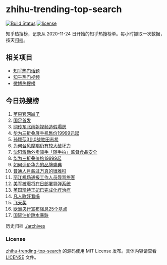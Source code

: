 # zhihu-trending-top-search

[![Build Status](https://github.com/justjavac/zhihu-trending-top-search/workflows/ci/badge.svg?branch=main)](https://github.com/justjavac/zhihu-trending-top-search/actions)
[![license](https://img.shields.io/github/license/justjavac/zhihu-trending-top-search)](https://github.com/justjavac/zhihu-trending-top-search/blob/main/LICENSE)

知乎热搜榜，记录从 2020-11-24
日开始的知乎热搜榜单。每小时抓取一次数据，按天[归档](./archives)。

## 相关项目

- [知乎热门话题](https://github.com/justjavac/zhihu-trending-hot-questions)
- [知乎热门视频](https://github.com/justjavac/zhihu-trending-hot-video)
- [微博热搜榜](https://github.com/justjavac/weibo-trending-hot-search)

## 今日热搜榜

<!-- BEGIN -->
<!-- 最后更新时间 Sat Sep 14 2024 20:26:43 GMT+0800 (China Standard Time) -->

1. [苹果官网崩了](https://www.zhihu.com/search?q=苹果官网崩了)
1. [国足首发](https://www.zhihu.com/search?q=国足首发)
1. [网传东北雨姐视频造假塌房](https://www.zhihu.com/search?q=网传东北雨姐视频造假塌房)
1. [华为三折叠屏手机售价19999元起](https://www.zhihu.com/search?q=华为三折叠屏手机售价19999元起)
1. [孙颖莎3比0战胜田志希](https://www.zhihu.com/search?q=孙颖莎3比0战胜田志希)
1. [为何台风摩羯仍有较大破坏力](https://www.zhihu.com/search?q=为何台风摩羯仍有较大破坏力)
1. [沈阳激励外卖骑手「随手拍」监督食品安全](https://www.zhihu.com/search?q=沈阳激励外卖骑手「随手拍」监督食品安全)
1. [华为三折叠价格19999起](https://www.zhihu.com/search?q=华为三折叠价格19999起)
1. [如何评价华为的品牌盛典](https://www.zhihu.com/search?q=如何评价华为的品牌盛典)
1. [普通人月薪过万真的很难吗](https://www.zhihu.com/search?q=普通人月薪过万真的很难吗)
1. [丽江机场通报工作人员辱骂旅客](https://www.zhihu.com/search?q=丽江机场通报工作人员辱骂旅客)
1. [美军被曝将在日部署导弹系统](https://www.zhihu.com/search?q=美军被曝将在日部署导弹系统)
1. [英国凯特王妃已完成化疗治疗](https://www.zhihu.com/search?q=英国凯特王妃已完成化疗治疗)
1. [凡人歌好看吗](https://www.zhihu.com/search?q=凡人歌好看吗)
1. [飞天奖](https://www.zhihu.com/search?q=飞天奖)
1. [欧洲央行宣布降息25个基点](https://www.zhihu.com/search?q=欧洲央行宣布降息25个基点)
1. [国际油价跳水暴跌](https://www.zhihu.com/search?q=国际油价跳水暴跌)

<!-- END -->

历史归档 [./archives](./archives)

### License

[zhihu-trending-top-search](https://github.com/justjavac/zhihu-trending-top-search)
的源码使用 MIT License 发布。具体内容请查看 [LICENSE](./LICENSE) 文件。
